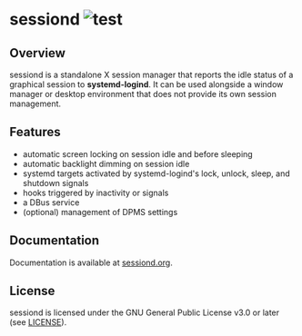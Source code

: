 # sessiond ![test](https://github.com/jcrd/sessiond/actions/workflows/test.yml/badge.svg)

## Overview

sessiond is a standalone X session manager that reports the idle status of a
graphical session to **systemd-logind**. It can be used alongside a window
manager or desktop environment that does not provide its own session management.

## Features

* automatic screen locking on session idle and before sleeping
* automatic backlight dimming on session idle
* systemd targets activated by systemd-logind's lock, unlock, sleep,
  and shutdown signals
* hooks triggered by inactivity or signals
* a DBus service
* (optional) management of DPMS settings

## Documentation

Documentation is available at [sessiond.org](https://sessiond.org/).

## License

sessiond is licensed under the GNU General Public License v3.0 or later
(see [LICENSE](LICENSE)).
